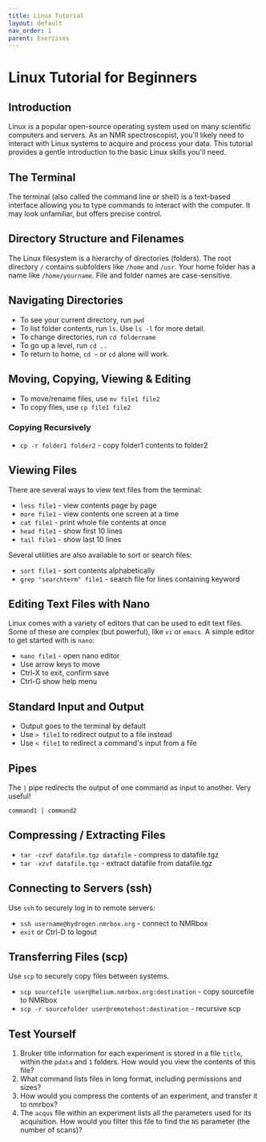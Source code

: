 ```yaml
---
title: Linux Tutorial
layout: default
nav_order: 1
parent: Exercises
---
```


# Linux Tutorial for Beginners

## Introduction

Linux is a popular open-source operating system used on many scientific computers and servers. As an NMR spectroscopist, you'll likely need to interact with Linux systems to acquire and process your data. This tutorial provides a gentle introduction to the basic Linux skills you'll need.

## The Terminal

The terminal (also called the command line or shell) is a text-based interface allowing you to type commands to interact with the computer. It may look unfamiliar, but offers precise control.

## Directory Structure and Filenames

The Linux filesystem is a hierarchy of directories (folders). The root directory `/` contains subfolders like `/home` and `/usr`. Your home folder has a name like `/home/yourname`. File and folder names are case-sensitive.

## Navigating Directories

* To see your current directory, run `pwd` 
* To list folder contents, run `ls`. Use `ls -l` for more detail.
* To change directories, run `cd foldername`
* To go up a level, run `cd ..` 
* To return to home, `cd ~` or `cd` alone will work.

## Moving, Copying, Viewing & Editing

* To move/rename files, use `mv file1 file2`
* To copy files, use `cp file1 file2`

### Copying Recursively 

* `cp -r folder1 folder2` - copy folder1 contents to folder2 

## Viewing Files

There are several ways to view text files from the terminal:

* `less file1` - view contents page by page
* `more file1` - view contents one screen at a time  
* `cat file1` - print whole file contents at once
* `head file1` - show first 10 lines
* `tail file1` - show last 10 lines

Several utilities are also available to sort or search files:
* `sort file1` - sort contents alphabetically
* `grep "searchterm" file1` - search file for lines containing keyword

## Editing Text Files with Nano

Linux comes with a variety of editors that can be used to edit text files. Some of these are complex (but powerful), like `vi` or `emacs`. A simple editor to get started with is `nano`:
* `nano file1` - open nano editor
* Use arrow keys to move 
* Ctrl-X to exit, confirm save
* Ctrl-G show help menu

## Standard Input and Output

* Output goes to the terminal by default
* Use `> file1` to redirect output to a file instead
* Use `< file1` to redirect a command's input from a file

## Pipes

The `|` pipe redirects the output of one command as input to another. Very useful!

```
command1 | command2
```

## Compressing / Extracting Files

* `tar -czvf datafile.tgz datafile` - compress to datafile.tgz
* `tar -xzvf datafile.tgz` - extract datafile from datafile.tgz


## Connecting to Servers (ssh)  

Use `ssh` to securely log in to remote servers:

* `ssh username@hydrogen.nmrbox.org` - connect to NMRbox
* `exit` or Ctrl-D to logout


## Transferring Files (scp)

Use `scp` to securely copy files between systems. 

* `scp sourcefile user@helium.nmrbox.org:destination` - copy sourcefile to NMRbox
* `scp -r sourcefolder user@remotehost:destination` - recursive scp


## Test Yourself

1. Bruker title information for each experiment is stored in a file `title`, within the `pdata` and `1` folders. How would you view the contents of this file?
2. What command lists files in long format, including permissions and sizes?
3. How would you compress the contents of an experiment, and transfer it to nmrbox?
4. The `acqus` file within an experiment lists all the parameters used for its acquisition. How would you filter this file to find the `NS` parameter (the number of scans)?




